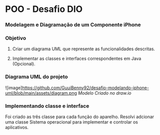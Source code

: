
# POO - Desafio DIO

### Modelagem e Diagramação de um Componente iPhone

### Objetivo
1. Criar um diagrama UML que represente as funcionalidades descritas.

2. Implementar as classes e interfaces correspondentes em Java (Opcional).

### Diagrama UML do projeto

![image]https://github.com/GuuiBenny92/desafio-modelando-iphone-uml/blob/main/assets/diagram.png
*Modelo Criado no draw.io*

### Implementando classe e interface 
Foi criado as três classe para cada função do aparelho. Resolvi adcionar uma classe Sistema operacional para implementar e controlar os aplicativos.









